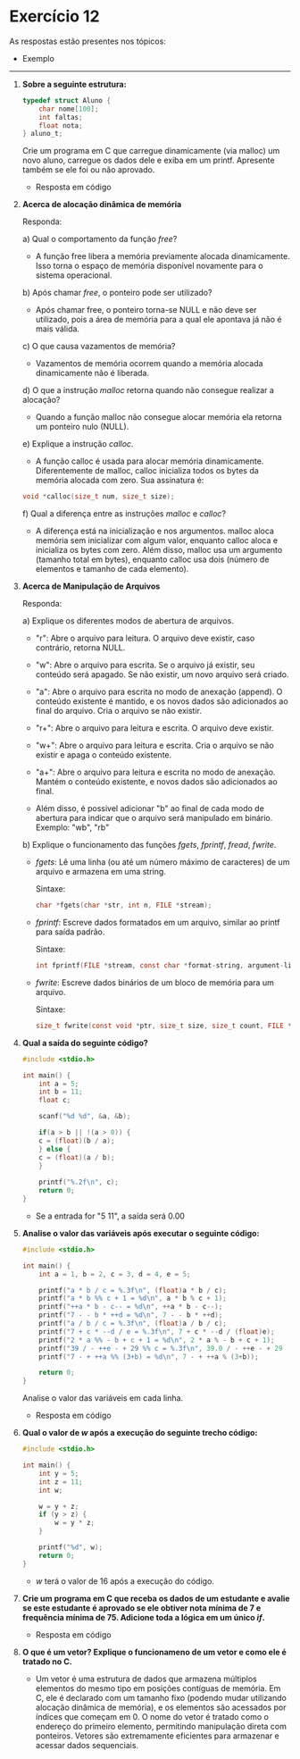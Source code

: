 # Exercício 12

As respostas estão presentes nos tópicos:
- Exemplo

---

1. **Sobre a seguinte estrutura:**

    ```c
    typedef struct Aluno {
        char nome[100];
        int faltas;
        float nota;
    } aluno_t;
    ```

    Crie um programa em C que carregue dinamicamente (via malloc) um    novo aluno, carregue os dados dele e
    exiba em um printf. Apresente também se ele foi ou não aprovado.

    - Resposta em código

2. **Acerca de alocação dinâmica de memória**

    Responda:

    a) Qual o comportamento da função $free$?
    - A função free libera a memória previamente alocada dinamicamente. Isso torna o espaço de memória disponível novamente para o sistema operacional.

    b) Após chamar $free$, o ponteiro pode ser utilizado?
    - Após chamar free, o ponteiro torna-se NULL e não deve ser utilizado, pois a área de memória para a qual ele apontava já não é mais válida. 

    c) O que causa vazamentos de memória?
    - Vazamentos de memória ocorrem quando a memória alocada dinamicamente não é liberada.

    d) O que a instrução $malloc$ retorna quando não consegue realizar a alocação?
    - Quando a função malloc não consegue alocar memória ela retorna um ponteiro nulo (NULL).

    e) Explique a instrução $calloc$.
    - A função calloc é usada para alocar memória dinamicamente. Diferentemente de malloc, calloc inicializa todos os bytes da memória alocada com zero. Sua assinatura é:

    ```c
    void *calloc(size_t num, size_t size);
    ```

    f) Qual a diferença entre as instruções $malloc$ e $calloc$?
    - A diferença está na inicialização e nos argumentos. malloc aloca memória sem inicializar com algum valor, enquanto calloc aloca e inicializa os bytes com zero. Além disso, malloc usa um argumento (tamanho total em bytes), enquanto calloc usa dois (número de elementos e tamanho de cada elemento).

3. **Acerca de Manipulação de Arquivos**

    Responda:

    a) Explique os diferentes modos de abertura de arquivos.
    - "r": Abre o arquivo para leitura. O arquivo deve existir, caso contrário, retorna NULL.

    - "w": Abre o arquivo para escrita. Se o arquivo já existir, seu conteúdo será apagado. Se não existir, um novo arquivo será criado.

    - "a": Abre o arquivo para escrita no modo de anexação (append). O conteúdo existente é mantido, e os novos dados são adicionados ao final do arquivo. Cria o arquivo se não existir.

    - "r+": Abre o arquivo para leitura e escrita. O arquivo deve existir.

    - "w+": Abre o arquivo para leitura e escrita. Cria o arquivo se não existir e apaga o conteúdo existente.

    - "a+": Abre o arquivo para leitura e escrita no modo de anexação. Mantém o conteúdo existente, e novos dados são adicionados ao final.

    - Além disso, é possivel adicionar "b" ao final de cada modo de abertura para indicar que o arquivo será manipulado em binário. Exemplo: "wb", "rb"

    b) Explique o funcionamento das funções $fgets$, $fprintf$, $fread$, $fwrite$.

    - *fgets*: Lê uma linha (ou até um número máximo de caracteres) de um arquivo e armazena em uma string.

        Sintaxe:
        ```c
        char *fgets(char *str, int n, FILE *stream);
        ```

    - *fprintf*: Escreve dados formatados em um arquivo, similar ao printf para saída padrão.

        Sintaxe:
        ```c
        int fprintf(FILE *stream, const char *format-string, argument-list);
        ```

    - *fwrite*: Escreve dados binários de um bloco de memória para um arquivo.

        Sintaxe:
        ```c
        size_t fwrite(const void *ptr, size_t size, size_t count, FILE *stream
        ```

4. **Qual a saída do seguinte código?**

    ```c
    #include <stdio.h>

    int main() {
        int a = 5;
        int b = 11;
        float c;

        scanf("%d %d", &a, &b);

        if(a > b || !(a > 0)) {
        c = (float)(b / a);
        } else {
        c = (float)(a / b);
        }
        
        printf("%.2f\n", c);
        return 0;
    }
    ```

    - Se a entrada for "5 11", a saída será 0.00

5. **Analise o valor das variáveis após executar o seguinte código:**
    
    ```c
    #include <stdio.h>

    int main() {
        int a = 1, b = 2, c = 3, d = 4, e = 5;

        printf("a * b / c = %.3f\n", (float)a * b / c);
        printf("a * b %% c + 1 = %d\n", a * b % c + 1);
        printf("++a * b - c-- = %d\n", ++a * b - c--);
        printf("7 - - b * ++d = %d\n", 7 - - b * ++d);
        printf("a / b / c = %.3f\n", (float)a / b / c);
        printf("7 + c * --d / e = %.3f\n", 7 + c * --d / (float)e);
        printf("2 * a %% - b + c + 1 = %d\n", 2 * a % - b + c + 1);
        printf("39 / - ++e - + 29 %% c = %.3f\n", 39.0 / - ++e - + 29   % c)
        printf("7 - + ++a %% (3+b) = %d\n", 7 - + ++a % (3+b));

        return 0;
    }
    ```

    Analise o valor das variáveis em cada linha.

    - Resposta em código

6. **Qual o valor de $w$ após a execução do seguinte trecho código:**

    ```c
    #include <stdio.h>

    int main() {
        int y = 5;
        int z = 11;
        int w;

        w = y + z;
        if (y > z) {
            w = y * z;
        }

        printf("%d", w);
        return 0;
    }
    ```

    - $w$ terá o valor de 16 após a execução do código.

7.  **Crie um programa em C que receba os dados de um estudante e
avalie se este estudante é aprovado se ele obtiver nota mínima de $7$ e frequência mínima de $75%$. Adicione toda a lógica em um único $if$.**

    - Resposta em código

8. **O que é um vetor? Explique o funcionameno de um vetor e como ele é tratado no C.**

    - Um vetor é uma estrutura de dados que armazena múltiplos elementos do mesmo tipo em posições contíguas de memória. Em C, ele é declarado com um tamanho fixo (podendo mudar utilizando alocação dinâmica de memória), e os elementos são acessados por índices que começam em 0. O nome do vetor é tratado como o endereço do primeiro elemento, permitindo manipulação direta com ponteiros. Vetores são extremamente eficientes para armazenar e acessar dados sequenciais.